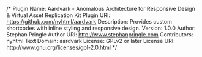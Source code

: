 /*
Plugin Name: Aardvark - Anomalous Architecture for Responsive Design & Virtual Asset Replication Kit
Plugin URI: https://github.com/nyhtml/aardvark
Description: Provides custom shortcodes with inline styling and responsive design.
Version: 1.0.0
Author: Stephan Pringle
Author URI: http://www.stephanpringle.com
Contributors: nyhtml
Text Domain: aardvark
License: GPLv2 or later
License URI: http://www.gnu.org/licenses/gpl-2.0.html
*/
